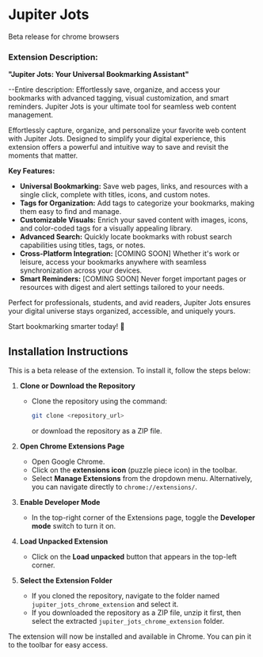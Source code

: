 # Jupiter Jots

Beta release for chrome browsers

### Extension Description: 

**"Jupiter Jots: Your Universal Bookmarking Assistant"**  

--Entire description: Effortlessly save, organize, and access your bookmarks with advanced tagging, visual customization, and smart reminders. Jupiter Jots is your ultimate tool for seamless web content management.

Effortlessly capture, organize, and personalize your favorite web content with Jupiter Jots. Designed to simplify your digital experience, this extension offers a powerful and intuitive way to save and revisit the moments that matter.  

**Key Features:**  
- **Universal Bookmarking:** Save web pages, links, and resources with a single click, complete with titles, icons, and custom notes.  
- **Tags for Organization:** Add tags to categorize your bookmarks, making them easy to find and manage.  
- **Customizable Visuals:** Enrich your saved content with images, icons, and color-coded tags for a visually appealing library.  
- **Advanced Search:** Quickly locate bookmarks with robust search capabilities using titles, tags, or notes.  
- **Cross-Platform Integration:** [COMING SOON] Whether it's work or leisure, access your bookmarks anywhere with seamless synchronization across your devices.  
- **Smart Reminders:** [COMING SOON] Never forget important pages or resources with digest and alert settings tailored to your needs.  

Perfect for professionals, students, and avid readers, Jupiter Jots ensures your digital universe stays organized, accessible, and uniquely yours. 

Start bookmarking smarter today! 🚀

## Installation Instructions

This is a beta release of the extension. To install it, follow the steps below:

1. **Clone or Download the Repository**  
   - Clone the repository using the command:  
     ```bash
     git clone <repository_url>
     ```  
     or download the repository as a ZIP file.

2. **Open Chrome Extensions Page**  
   - Open Google Chrome.  
   - Click on the **extensions icon** (puzzle piece icon) in the toolbar.  
   - Select **Manage Extensions** from the dropdown menu. Alternatively, you can navigate directly to `chrome://extensions/`.

3. **Enable Developer Mode**  
   - In the top-right corner of the Extensions page, toggle the **Developer mode** switch to turn it on.

4. **Load Unpacked Extension**  
   - Click on the **Load unpacked** button that appears in the top-left corner.

5. **Select the Extension Folder**  
   - If you cloned the repository, navigate to the folder named `jupiter_jots_chrome_extension` and select it.  
   - If you downloaded the repository as a ZIP file, unzip it first, then select the extracted `jupiter_jots_chrome_extension` folder.

The extension will now be installed and available in Chrome. You can pin it to the toolbar for easy access.